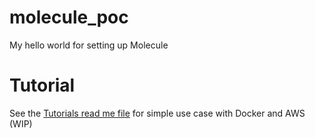 # molecule_poc
My hello world for setting up Molecule

# Tutorial
See the [Tutorials read me file](./tutorials/README.md.md) for simple use case with Docker and AWS (WIP)